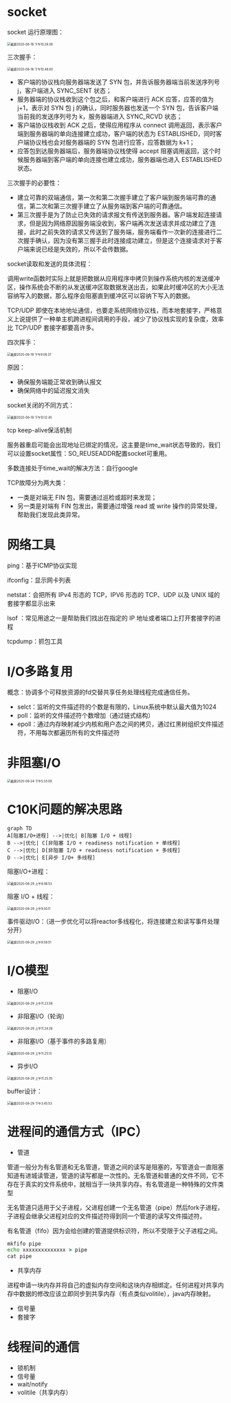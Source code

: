 # socket

socket 运行原理图：

<img src="https://tva1.sinaimg.cn/large/007S8ZIlgy1ght0va1ak5j30wa0m241t.jpg" alt="截屏2020-08-16 下午10.29.38" style="zoom:50%;" />

三次握手：

<img src="https://tva1.sinaimg.cn/large/007S8ZIlgy1ght1eceskyj30uq0gu0xm.jpg" alt="截屏2020-08-16 下午10.48.00" style="zoom:50%;" />

* 客户端的协议栈向服务器端发送了 SYN 包，并告诉服务器端当前发送序列号 j，客户端进入 SYNC_SENT 状态；
* 服务器端的协议栈收到这个包之后，和客户端进行 ACK 应答，应答的值为 j+1，表示对 SYN 包 j 的确认，同时服务器也发送一个 SYN 包，告诉客户端当前我的发送序列号为 k，服务器端进入 SYNC_RCVD 状态；
* 客户端协议栈收到 ACK 之后，使得应用程序从 connect 调用返回，表示客户端到服务器端的单向连接建立成功，客户端的状态为 ESTABLISHED，同时客户端协议栈也会对服务器端的 SYN 包进行应答，应答数据为 k+1；
* 应答包到达服务器端后，服务器端协议栈使得 accept 阻塞调用返回，这个时候服务器端到客户端的单向连接也建立成功，服务器端也进入 ESTABLISHED 状态。

三次握手的必要性：

* 建立可靠的双端通信，第一次和第二次握手建立了客户端到服务端可靠的通信，第二次和第三次握手建立了从服务端到客户端的可靠通信。
* 第三次握手是为了防止已失效的请求报文有传送到服务器。客户端发起连接请求，但是因为网络原因服务端没收到，客户端再次发送请求并成功建立了连接，此时之前失效的请求又传送到了服务端，服务端看作一次新的连接进行二次握手确认，因为没有第三握手此时连接成功建立，但是这个连接请求对于客户端来说已经是失效的，所以不会传数据。

socket读取和发送的具体流程：

调用write函数时实际上就是把数据从应用程序中拷贝到操作系统内核的发送缓冲区，操作系统会不断的从发送缓冲区取数据发送出去，如果此时缓冲区的大小无法容纳写入的数据，那么程序会阻塞直到缓冲区可以容纳下写入的数据。

TCP/UDP 即使在本地地址通信，也要走系统网络协议栈，而本地套接字，严格意义上说提供了一种单主机跨进程间调用的手段，减少了协议栈实现的复杂度，效率比 TCP/UDP 套接字都要高许多。

四次挥手：

<img src="https://tva1.sinaimg.cn/large/007S8ZIlgy1ghwfdx25uvj30r80jwgqq.jpg" alt="截屏2020-08-19 下午9.08.37" style="zoom:50%;" />

原因：

* 确保服务端能正常收到确认报文
* 确保网络中的延迟报文消失

socket关闭的不同方式：

<img src="https://tva1.sinaimg.cn/large/007S8ZIlgy1ghwh8m3gu8j30vs0oeafq.jpg" alt="截屏2020-08-19 下午10.12.45" style="zoom:50%;" />

tcp keep-alive保活机制

服务器重启可能会出现地址已绑定的情况，这主要是time_wait状态导致的，我们可以设置socket属性：SO_REUSEADDR配置socket可重用。

多数连接处于time_wait的解决方法：自行google

TCP故障分为两大类：

* 一类是对端无 FIN 包，需要通过巡检或超时来发现；
* 另一类是对端有 FIN 包发出，需要通过增强 read 或 write 操作的异常处理，帮助我们发现此类异常。

# 网络工具

ping：基于ICMP协议实现

ifconfig：显示网卡列表

netstat：会把所有 IPv4 形态的 TCP，IPV6 形态的 TCP、UDP 以及 UNIX 域的套接字都显示出来

lsof ：常见用途之一是帮助我们找出在指定的 IP 地址或者端口上打开套接字的进程

tcpdump：抓包工具

# I/O多路复用

概念：协调多个可释放资源的fd交替共享任务处理线程完成通信任务。

* selct：监听的文件描述符的个数是有限的，Linux系统中默认最大值为1024
* poll：监听的文件描述符个数增加（通过链式结构）
* epoll：通过内存映射减少内核和用户态之间的拷贝，通过红黑树组织文件描述符，不用每次都遍历所有的文件描述符

# 非阻塞I/O

<img src="https://tva1.sinaimg.cn/large/007S8ZIlgy1gi219969xzj30va0caadn.jpg" alt="截屏2020-08-24 下午5.33.09" style="zoom:50%;" />

# C10K问题的解决思路 

```mermaid
graph TD
A[阻塞I/O+进程] -->|优化| B[阻塞 I/O + 线程]
B -->|优化| C[非阻塞 I/O + readiness notification + 单线程]
C -->|优化| D[非阻塞 I/O + readiness notification + 多线程]
D -->|优化| E[异步 I/O+ 多线程]
```

阻塞I/O+进程：

<img src="https://tva1.sinaimg.cn/large/007S8ZIlgy1gi7fvnhszmj30um0e0goj.jpg" alt="截屏2020-08-29 上午9.46.53" style="zoom:50%;" />

阻塞 I/O + 线程：

<img src="https://tva1.sinaimg.cn/large/007S8ZIlgy1gi7fz1rsicj30uw09ggom.jpg" alt="截屏2020-08-29 上午9.50.11" style="zoom:50%;" />

事件驱动I/O：（进一步优化可以将reactor多线程化，将连接建立和读写事件处理分开）

<img src="https://tva1.sinaimg.cn/large/007S8ZIlgy1gi7g9mxjzfj30wi0qmtfj.jpg" alt="截屏2020-08-29 上午9.59.51" style="zoom:50%;" />

# I/O模型

* 阻塞I/O

<img src="https://tva1.sinaimg.cn/large/007S8ZIlgy1gi7ionbu57j30um0k4jvz.jpg" alt="截屏2020-08-29 上午11.23.59" style="zoom:50%;" />

* 非阻塞I/O（轮询）

<img src="https://tva1.sinaimg.cn/large/007S8ZIlgy1gi7ip4p3hlj30vk0qoaip.jpg" alt="截屏2020-08-29 上午11.24.26" style="zoom:50%;" />

* 非阻塞I/O（基于事件的多路复用）

<img src="https://tva1.sinaimg.cn/large/007S8ZIlgy1gi7ipy8c7gj30uq0j6ted.jpg" alt="截屏2020-08-29 上午11.25.13" style="zoom:50%;" />

* 异步I/O

<img src="https://tva1.sinaimg.cn/large/007S8ZIlgy1gi7iqbbbo7j30u80jw439.jpg" alt="截屏2020-08-29 上午11.25.35" style="zoom:50%;" />

buffer设计：

<img src="https://tva1.sinaimg.cn/large/007S8ZIlgy1gi7q977fj8j30vw0iqmzq.jpg" alt="截屏2020-08-29 下午3.45.53" style="zoom:50%;" />

# 进程间的通信方式（IPC）

* 管道

管道一般分为有名管道和无名管道，管道之间的读写是阻塞的，写管道会一直阻塞知道有进城读管道，管道的读写都是一次性的。无名管道和普通的文件不同，它不存在于真实的文件系统中，就相当于一块共享内存。有名管道是一种特殊的文件类型

无名管道只适用于父子进程，父进程创建一个无名管道（pipe）然后fork子进程，子进程会继承父进程对应的文件描述符得到同一个管道的读写文件描述符。

有名管道（fifo）因为会给创建的管道提供标识符，所以不受限于父子进程之间。

```cmd
mkfifo pipe
echo xxxxxxxxxxxxxx > pipe
cat pipe
```

* 共享内存

进程申请一块内存并将自己的虚拟内存空间和这块内存相绑定。任何进程对共享内存中数据的修改应该立即同步到共享内存（有点类似volitile），java内存映射。

* 信号量
* 套接字

# 线程间的通信

* 锁机制
* 信号量
* wait/notify
* volitile（共享内存）
